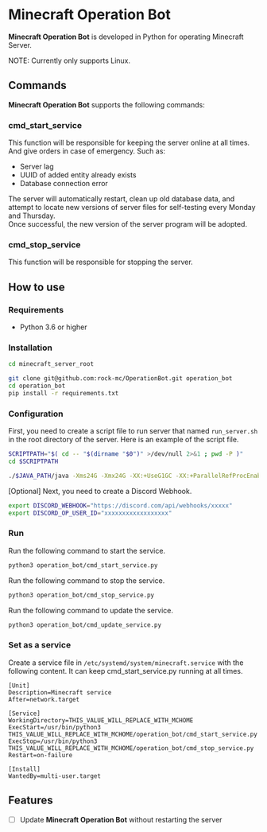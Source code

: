 # Minecraft Operation Bot

**Minecraft Operation Bot** is developed in Python for operating Minecraft Server.

NOTE: Currently only supports Linux.

## Commands
**Minecraft Operation Bot** supports the following commands:

### cmd_start_service
This function will be responsible for keeping the server online at all times.  
And give orders in case of emergency.
Such as:
- Server lag
- UUID of added entity already exists
- Database connection error

The server will automatically restart, clean up old database data, and attempt to locate new versions of server files for self-testing every Monday and Thursday.  
Once successful, the new version of the server program will be adopted.


### cmd_stop_service
This function will be responsible for stopping the server.

## How to use

### Requirements
- Python 3.6 or higher

### Installation

```bash
cd minecraft_server_root

git clone git@github.com:rock-mc/OperationBot.git operation_bot
cd operation_bot
pip install -r requirements.txt
```

### Configuration

First, you need to create a script file to run server that named `run_server.sh` in the root directory of the server.
Here is an example of the script file.

```bash
SCRIPTPATH="$( cd -- "$(dirname "$0")" >/dev/null 2>&1 ; pwd -P )"
cd $SCRIPTPATH

./$JAVA_PATH/java -Xms24G -Xmx24G -XX:+UseG1GC -XX:+ParallelRefProcEnabled -XX:MaxGCPauseMillis=200 -XX:+UnlockExperimentalVMOptions -XX:+DisableExplicitGC -XX:+AlwaysPreTouch -XX:G1NewSizePercent=40 -XX:G1MaxNewSizePercent=50 -XX:G1HeapRegionSize=16M -XX:G1ReservePercent=15 -XX:G1HeapWastePercent=5 -XX:G1MixedGCCountTarget=4 -XX:InitiatingHeapOccupancyPercent=20 -XX:G1MixedGCLiveThresholdPercent=90 -XX:G1RSetUpdatingPauseTimePercent=5 -XX:SurvivorRatio=32 -XX:+PerfDisableSharedMem -XX:MaxTenuringThreshold=1 -Dusing.aikars.flags=https://mcflags.emc.gs -Daikars.new.flags=true -jar $1 nogui
````

[Optional] Next, you need to create a Discord Webhook.

```bash
export DISCORD_WEBHOOK="https://discord.com/api/webhooks/xxxxx"
export DISCORD_OP_USER_ID="xxxxxxxxxxxxxxxxxx"
```

### Run

Run the following command to start the service.
```bash
python3 operation_bot/cmd_start_service.py
```

Run the following command to stop the service.
```bash
python3 operation_bot/cmd_stop_service.py
```

Run the following command to update the service.
```bash
python3 operation_bot/cmd_update_service.py
```
### Set as a service

Create a service file in `/etc/systemd/system/minecraft.service` with the following content.
It can keep cmd_start_service.py running at all times.

```text
[Unit]
Description=Minecraft service
After=network.target

[Service]
WorkingDirectory=THIS_VALUE_WILL_REPLACE_WITH_MCHOME
ExecStart=/usr/bin/python3 THIS_VALUE_WILL_REPLACE_WITH_MCHOME/operation_bot/cmd_start_service.py
ExecStop=/usr/bin/python3 THIS_VALUE_WILL_REPLACE_WITH_MCHOME/operation_bot/cmd_stop_service.py
Restart=on-failure

[Install]
WantedBy=multi-user.target
```

## Features

- [ ] Update **Minecraft Operation Bot** without restarting the server